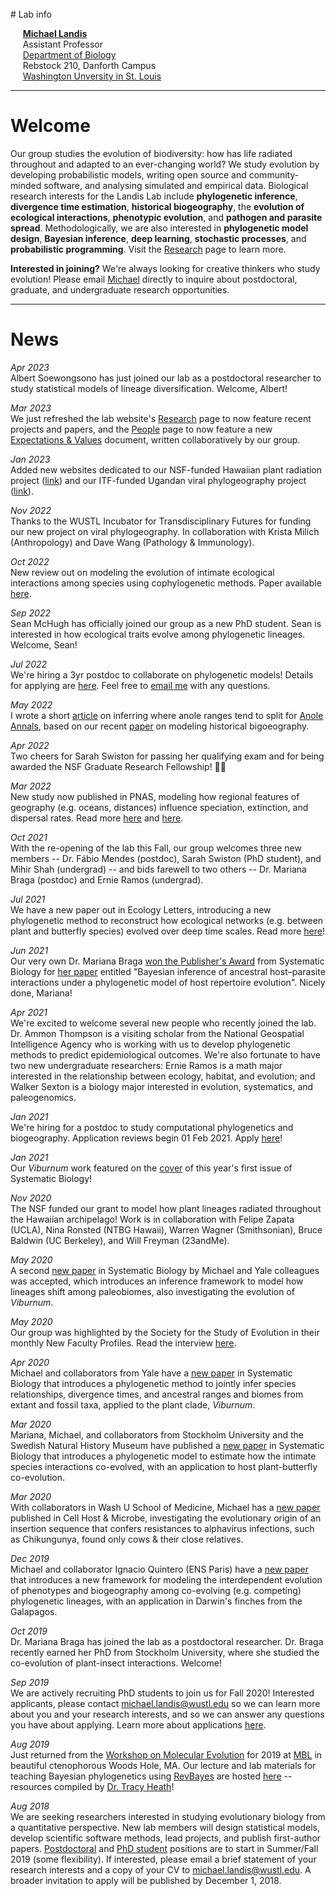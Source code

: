 <br>
# Lab info

&nbsp;&nbsp;&nbsp;&nbsp;&nbsp;[**Michael Landis**](mailto:michael.landis@wustl.edu)<br>
&nbsp;&nbsp;&nbsp;&nbsp;&nbsp;Assistant Professor<br>
&nbsp;&nbsp;&nbsp;&nbsp;&nbsp;[Department of Biology](https://wubio.wustl.edu/)<br>
&nbsp;&nbsp;&nbsp;&nbsp;&nbsp;Rebstock 210, Danforth Campus<br>
&nbsp;&nbsp;&nbsp;&nbsp;&nbsp;[Washington Unversity in St. Louis](https://wustl.edu/)<br>
<!--
&nbsp;&nbsp;&nbsp;&nbsp;&nbsp;[DBBS](http://dbbs.wustl.edu/Pages/index.aspx) program affiliations<br>
&nbsp;&nbsp;&nbsp;&nbsp;&nbsp;&nbsp;&nbsp;&nbsp;Evolution, Ecology & Population Biology<br>
&nbsp;&nbsp;&nbsp;&nbsp;&nbsp;&nbsp;&nbsp;&nbsp;Computational & Systems Biology<br>
&nbsp;&nbsp;&nbsp;&nbsp;&nbsp;&nbsp;&nbsp;&nbsp;Molecular Genetics & Genomics<br>
-->

---

# Welcome

Our group studies the evolution of biodiversity: how has life radiated throughout and adapted to an ever-changing world?
We study evolution by developing probabilistic models, writing open source and community-minded software, and analysing simulated and empirical data.
Biological research interests for the Landis Lab include **phylogenetic inference**, **divergence time estimation**, **historical biogeography**, the **evolution of ecological interactions**, **phenotypic evolution**, and **pathogen and parasite spread**. Methodologically, we are also interested in **phylogenetic model design**, **Bayesian inference**, **deep learning**, **stochastic processes**, and **probabilistic programming**.
Visit the [Research](research) page to learn more.


**Interested in joining?**
We're always looking for creative thinkers who study evolution! Please email [Michael](mailto:michael.landis@wustl.edu) directly to inquire about postdoctoral, graduate, and undergraduate research opportunities. 

----

# News

*Apr 2023*<br> Albert Soewongsono has just joined our lab as a postdoctoral researcher to study statistical models of lineage diversification. Welcome, Albert!

*Mar 2023*<br> We just refreshed the lab website's [Research](research/) page to now feature recent projects and papers, and the [People](people/) page to now feature a new [Expectations & Values](people/lab_overview.html) document, written collaboratively by our group. 

*Jan 2023*<br> Added new websites dedicated to our NSF-funded Hawaiian plant radiation project ([link](https://sites.wustl.edu/hawaiianplantbiogeography/)) and our ITF-funded Ugandan viral phylogeography project ([link](https://sites.wustl.edu/phylovirus/)).

*Nov 2022*<br> Thanks to the WUSTL Incubator for Transdisciplinary Futures for funding our new project on viral phylogeography. In collaboration with Krista Milich (Anthropology) and Dave Wang (Pathology & Immunology).

*Oct 2022*<br> New review out on modeling the evolution of intimate ecological interactions among species using cophylogenetic methods. Paper available [here](http://www.annualreviews.org/eprint/X7RXSJIBD5WENU8J45HA/full/10.1146/annurev-ecolsys-102320-112823).

*Sep 2022*<br> Sean McHugh has officially joined our group as a new PhD student. Sean is interested in how ecological traits evolve among phylogenetic lineages. Welcome, Sean!

*Jul 2022*<br> We're hiring a 3yr postdoc to collaborate on phylogenetic models! Details for applying are [here](https://evol.mcmaster.ca/~brian/evoldir/PostDocs/WashingtonU_StLouis.PhylogeneticModels). Feel free to [email me](mailto:michael.landis@wustl.edu) with any questions.

*May 2022*<br>I wrote a short [article](https://www.anoleannals.org/2022/04/29/inferring-where-anole-ranges-tend-to-spread-or-split/) on inferring where anole ranges tend to split for [Anole Annals](https://anoleannals.org), based on our recent [paper](https://www.pnas.org/doi/full/10.1073/pnas.2116948119) on modeling historical bigoeography.

*Apr 2022*<br> Two cheers for Sarah Swiston for passing her qualifying exam and for being awarded the NSF Graduate Research Fellowship! 🎉🎉

*Mar 2022*<br> New study now published in PNAS, modeling how regional features of geography (e.g. oceans, distances) influence speciation, extinction, and dispersal rates. Read more [here](https://www.pnas.org/doi/full/10.1073/pnas.2116948119) and [here](https://source.wustl.edu/2022/03/new-model-predicts-how-geographic-features-influence-evolutionary-outcomes/).

*Oct 2021*<br> With the re-opening of the lab this Fall, our group welcomes three new members -- Dr. Fábio Mendes (postdoc), Sarah Swiston (PhD student), and Mihir Shah (undergrad) -- and bids farewell to two others -- Dr. Mariana Braga (postdoc) and Ernie Ramos (undergrad).

*Jul 2021*<br> We have a new paper out in Ecology Letters, introducing a new phylogenetic method to reconstruct how ecological networks (e.g. between plant and butterfly species) evolved over deep time scales. Read more [here](https://onlinelibrary.wiley.com/doi/10.1111/ele.13842)!

*Jun 2021*<br> Our very own Dr. Mariana Braga [won the Publisher's Award](https://twitter.com/landismj/status/1407379978593898503) from Systematic Biology for [her paper](https://academic.oup.com/sysbio/article/69/6/1149/5810100) entitled "Bayesian inference of ancestral host–parasite interactions under a phylogenetic model of host repertoire evolution". Nicely done, Mariana! 

*Apr 2021*<br> We're excited to welcome several new people who recently joined the lab. Dr. Ammon Thompson is a visiting scholar from the National Geospatial Intelligence Agency who is working with us to develop phylogenetic methods to predict epidemiological outcomes. We're also fortunate to have two new undergraduate researchers: Ernie Ramos is a math major interested in the relationship between ecology, habitat, and evolution; and Walker Sexton is a biology major interested in evolution, systematics, and paleogenomics.

*Jan 2021*<br> We're hiring for a postdoc to study computational phylogenetics and biogeography. Application reviews begin 01 Feb 2021. Apply [here](https://bit.ly/3hJnoiJ)!  

*Jan 2021*<br> Our <i>Viburnum</i> work featured on the [cover](https://academic.oup.com/sysbio/issue/70/1) of this year's first issue of Systematic Biology! 

*Nov 2020*<br> The NSF funded our grant to model how plant lineages radiated throughout the Hawaiian archipelago! Work is in collaboration with Felipe Zapata (UCLA), Nina Ronsted (NTBG Hawaii), Warren Wagner (Smithsonian), Bruce Baldwin (UC Berkeley), and Will Freyman (23andMe).

*May 2020*<br>
A second [new paper](https://doi.org/10.1093/sysbio/syaa045) in Systematic Biology by Michael and Yale colleagues was accepted, which introduces an inference framework to model how lineages shift among paleobiomes, also investigating the evolution of <i>Viburnum</i>.

*May 2020*<br>
Our group was highlighted by the Society for the Study of Evolution in their monthly New Faculty Profiles. Read the interview [here](http://www.evolutionsociety.org/new-faculty-profiles/new-faculty-profile-michael-landis.html). 

*Apr 2020*<br>
Michael and collaborators from Yale have a [new paper](https://academic.oup.com/sysbio/advance-article/doi/10.1093/sysbio/syaa027/5817834) in Systematic Biology that introduces a phylogenetic method to jointly infer species relationships, divergence times, and ancestral ranges and biomes from extant and fossil taxa, applied to the plant clade, <i>Viburnum</i>.

*Mar 2020*<br>
Mariana, Michael, and collaborators from Stockholm University and the Swedish Natural History Museum have published a [new paper](https://academic.oup.com/sysbio/advance-article/doi/10.1093/sysbio/syaa019/5810100) in Systematic Biology that introduces a phylogenetic model to estimate how the intimate species interactions co-evolved, with an application to host plant-butterfly co-evolution.

*Mar 2020*<br>
With collaborators in Wash U School of Medicine, Michael has a [new paper](https://www.sciencedirect.com/science/article/abs/pii/S1931312820300470) published in Cell Host & Microbe, investigating the evolutionary origin of an insertion sequence that confers resistances to alphavirus infections, such as Chikungunya, found only cows & their close relatives.

*Dec 2019*<br>
Michael and collaborator Ignacio Quintero (ENS Paris) have a [new paper](https://academic.oup.com/sysbio/advance-article/doi/10.1093/sysbio/syz082/5682421) that introduces a new framework for modeling the interdependent evolution of phenotypes and biogeography among co-evolving (e.g. competing) phylogenetic lineages, with an application in Darwin's finches from the Galapagos.

*Oct 2019*<br>
Dr. Mariana Braga has joined the lab as a postdoctoral researcher. Dr. Braga recently earned her PhD from Stockholm University, where she studied the co-evolution of plant-insect interactions. Welcome!

*Sep 2019*<br>
We are actively recruiting PhD students to join us for Fall 2020! Interested applicants, please contact [michael.landis@wustl.edu](mailto:michael.landis@wustl.edu) so we can learn more about you and your research interests, and so we can answer any questions you have about applying. Learn more about applications [here](http://dbbs.wustl.edu/prospstudents/PhDAdmissions/Pages/PhDAdmissions.aspx).

*Aug 2019*<br>
Just returned from the [Workshop on Molecular Evolution](https://molevol.mbl.edu/index.php/Main_Page) for 2019 at [MBL](http://mbl.edu) in beautiful ctenophorous Woods Hole, MA. Our lecture and lab materials for teaching Bayesian phylogenetics using [RevBayes](http://revbayes.com) are hosted [here](https://revbayes.github.io/workshops/woodshole2019.html) -- resources compiled by [Dr. Tracy Heath](http://phyloworks.com)!

*Aug 2018*<br>
We are seeking researchers interested in studying evolutionary biology from a quantitative perspective.
New lab members will design statistical models, develop scientific software methods, lead projects, and publish first-author papers.
[Postdoctoral](people/postdoc_position_2019) and [PhD student](people/phd_student_position_2019) positions are to start in Summer/Fall 2019 (some flexibility).
If interested, please email a brief statement of your research interests and a copy of your CV to [michael.landis@wustl.edu](mailto:michael.landis@wustl.edu).
A broader invitation to apply will be published by December 1, 2018.
<br>
